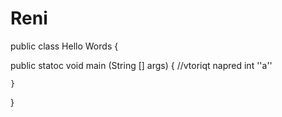 # Reni
public class Hello Words {

public statoc void main (String [] args) {
//vtoriqt napred
int ''a''

    }
}